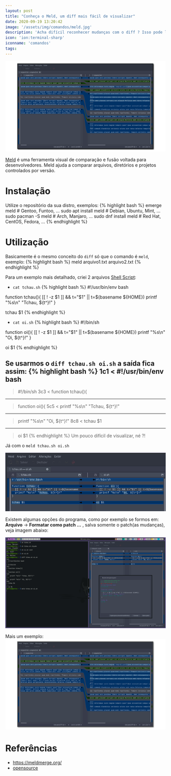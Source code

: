 ```yaml
---
layout: post
title: "Conheça o Meld, um diff mais fácil de visualizar"
date: 2020-09-19 13:20:42
image: '/assets/img/comandos/meld.jpg'
description: 'Acha difícil reconhecer mudanças com o diff ? Isso pode lhe ajudar! 😃'
icon: 'ion:terminal-sharp'
iconname: 'comandos'
tags:
---
```


![Conheça o Meld, um diff mais fácil de visualizar](/assets/img/comandos/meld.png)

[Meld](https://meldmerge.org/) é uma ferramenta visual de comparação e fusão voltada para desenvolvedores. Meld ajuda a comparar arquivos, diretórios e projetos controlados por versão.

# Instalação
Utilize o repositório da sua distro, exemplos:
{% highlight bash %}
emerge meld # Gentoo, Funtoo, ...
sudo apt install meld # Debian, Ubuntu, Mint, ...
sudo pacman -S meld # Arch, Manjaro, ...
sudo dnf install meld # Red Hat, CentOS, Fedora, ...
{% endhighlight %}

# Utilização
Basicamente é o mesmo conceito do `diff` só que o comando é `meld`, exemplo:
{% highlight bash %}
meld arquivo1.txt arquivo2.txt
{% endhighlight %}

Para um exemplo mais detalhado, criei 2 arquivos [Shell Script](https://terminalroot.com.br/shell/):
+ `cat tchau.sh`
{% highlight bash %}
#!/usr/bin/env bash

function tchau(){
  [[ ! -z $1 ]] && t="$1" || t=$(basename ${HOME})
  printf "%s\n" "Tchau, ${t^}!"
}

tchau $1
{% endhighlight %}
+ `cat oi.sh`
{% highlight bash %}
#!/bin/sh

function oi(){
  [[ ! -z $1 ]] && t="$1" || t=$(basename ${HOME})
  printf "%s\n" "Oi, ${t^}!"
}

oi $1
{% endhighlight %}

Se usarmos o `diff tchau.sh oi.sh` a saída fica assim:
{% highlight bash %}
1c1
< #!/usr/bin/env bash
---
> #!/bin/sh
3c3
< function tchau(){
---
> function oi(){
5c5
<   printf "%s\n" "Tchau, ${t^}!"
---
>   printf "%s\n" "Oi, ${t^}!"
8c8
< tchau $1
---
> oi $1
{% endhighlight %}
Um pouco difícil de visualizar, né ?!

Já com o `meld tchau.sh oi.sh`

![Meld area](/assets/img/comandos/meld-area.jpg)

Existem algumas opções do programa, como por exemplo se formos em: **Arquivo** → **Formatar como patch ...** , salva somente o patch(as mudanças), veja imagem abaixo:

![Meld](/assets/img/comandos/meld-sh.png)

Mais um exemplo:
![Meld mais exemplo](/assets/img/comandos/meld.jpg)

# Referências
+ <https://meldmerge.org/>
+ [opensource](https://opensource.com/article/20/3/meld)


